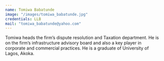 ```yaml
---
name: Tomiwa Babatunde
image: "/images/tomiwa_babatunde.jpg"
credentials: LLB
mail: "tomiwa_babatunde@yahoo.com"
---
```


Tomiwa heads the firm’s dispute resolution and Taxation department. He is on the firm’s infrastructure advisory board and also a key player in corporate and commercial practices. He is a graduate of University of Lagos, Akoka.